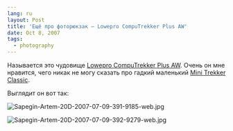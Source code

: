 ```yaml
---
lang: ru
layout: Post
title: 'Ещё про фоторюкзак — Lowepro CompuTrekker Plus AW'
date: Oct 8, 2007
tags:
  - photography
---
```


Называется это чудовище [Lowepro CompuTrekker Plus AW](http://lowepro.com/Products/Backpacks/notebook_camera/CompuTrekker_Plus_AW.aspx). Очень он мне нравится, чего никак не могу сказать про гадкий маленький [Mini Trekker Classic](http://lowepro.com/Products/Backpacks/classic/Mini_Trekker_Classic.aspx).

<!--more-->

Выглядит он вот так:

![Sapegin-Artem-20D-2007-07-09-391-9185-web.jpg](upload://Sapegin-Artem-20D-2007-07-09-391-9185-web.jpg)

![Sapegin-Artem-20D-2007-07-09-392-9279-web.jpg](upload://Sapegin-Artem-20D-2007-07-09-392-9279-web.jpg)
